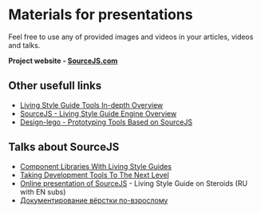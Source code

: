 # Materials for presentations

Feel free to use any of provided images and videos in your articles, videos and talks.

**Project website - [SourceJS.com](http://sourcejs.com)**

## Other usefull links

* [Living Style Guide Tools In-depth Overview](https://medium.com/@operatino/living-style-guide-tools-in-depth-overview-28cfffb92d05)
* [SourceJS - Living Style Guide Engine Overview](https://www.youtube.com/watch?v=y4KHmX8vCc0)
* [Design-lego - Prototyping Tools Based on SourceJS](https://www.youtube.com/watch?v=cefy_U5NU4o)

## Talks about SourceJS

* [Component Libraries With Living Style Guides](https://www.youtube.com/watch?v=Fr23VpM6wl4)
* [Taking Development Tools To The Next Level](https://www.youtube.com/watch?v=cMIad0zl00I)
* [Online presentation of SourceJS](https://www.youtube.com/watch?v=ukFeZnJjrLs&feature=youtu.be&list=PL20zJcC2wnX7RY1CDrKLhSvYxEe6jtMbB) - Living Style Guide on Steroids (RU with EN subs)
* [Документирование вёрстки по-взрослому](https://www.youtube.com/watch?v=3HNW5Bru0Ws)
